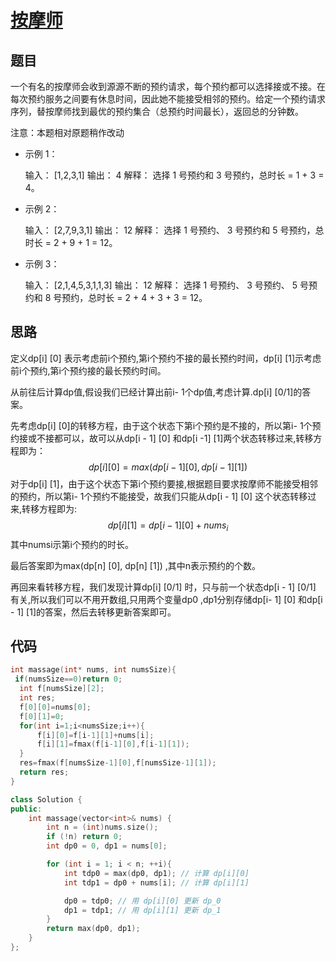 # [按摩师](https://leetcode-cn.com/problems/the-masseuse-lcci/)

## 题目

一个有名的按摩师会收到源源不断的预约请求，每个预约都可以选择接或不接。在每次预约服务之间要有休息时间，因此她不能接受相邻的预约。给定一个预约请求序列，替按摩师找到最优的预约集合（总预约时间最长），返回总的分钟数。

注意：本题相对原题稍作改动 

- 示例 1：

  输入： [1,2,3,1]
  输出： 4
  解释： 选择 1 号预约和 3 号预约，总时长 = 1 + 3 = 4。

- 示例 2：

  输入： [2,7,9,3,1]
  输出： 12
  解释： 选择 1 号预约、 3 号预约和 5 号预约，总时长 = 2 + 9 + 1 = 12。

- 示例 3：

  输入： [2,1,4,5,3,1,1,3]
  输出： 12
  解释： 选择 1 号预约、 3 号预约、 5 号预约和 8 号预约，总时长 = 2 + 4 + 3 + 3 = 12。

## 思路

定义dp[i] [0] 表示考虑前i个预约,第i个预约不接的最长预约时间，dp[i] [1]示考虑前i个预约,第i个预约接的最长预约时间。

从前往后计算dp值,假设我们已经计算出前i- 1个dp值,考虑计算.dp[i] [0/1]的答案。

先考虑dp[i] [0]的转移方程，由于这个状态下第i个预约是不接的，所以第i- 1个预约接或不接都可以，故可以从dp[i - 1] [0] 和dp[i -1] [1]两个状态转移过来,转移方程即为：
$$
dp[i][0] = max(dp[i - 1] [0],dp[i - 1] [1])
$$
对于dp[i] [1]，由于这个状态下第i个预约要接,根据题目要求按摩师不能接受相邻的预约，所以第i- 1个预约不能接受，故我们只能从dp[i - 1] [0] 这个状态转移过来,转移方程即为:
$$
dp[i] [1]= dp[i - 1] [0] + nums_i
$$
其中numsi示第i个预约的时长。

最后答案即为max(dp[n] [0], dp[n] [1]) ,其中n表示预约的个数。

再回来看转移方程，我们发现计算dp[i] [0/1] 时，只与前一个状态dp[i - 1] [0/1] 有关,所以我们可以不用开数组,只用两个变量dp0 ,dp1分别存储dp[i- 1] [0] 和dp[i - 1] [1]的答案，然后去转移更新答案即可。

## 代码

```C
int massage(int* nums, int numsSize){
 if(numsSize==0)return 0;
  int f[numsSize][2];
  int res;
  f[0][0]=nums[0];
  f[0][1]=0;
  for(int i=1;i<numsSize;i++){
      f[i][0]=f[i-1][1]+nums[i];
      f[i][1]=fmax(f[i-1][0],f[i-1][1]);
  }
  res=fmax(f[numsSize-1][0],f[numsSize-1][1]);
  return res;
}

```

```C++
class Solution {
public:
    int massage(vector<int>& nums) {
        int n = (int)nums.size();
        if (!n) return 0;
        int dp0 = 0, dp1 = nums[0];

        for (int i = 1; i < n; ++i){
            int tdp0 = max(dp0, dp1); // 计算 dp[i][0]
            int tdp1 = dp0 + nums[i]; // 计算 dp[i][1]

            dp0 = tdp0; // 用 dp[i][0] 更新 dp_0
            dp1 = tdp1; // 用 dp[i][1] 更新 dp_1
        }
        return max(dp0, dp1);
    }
};
```

